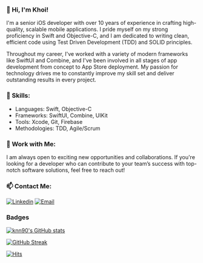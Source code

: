 ### 👋 Hi, I'm Khoi!

I'm a senior iOS developer with over 10 years of experience in crafting high-quality, scalable mobile applications. I pride myself on my strong proficiency in Swift and Objective-C, and I am dedicated to writing clean, efficient code using Test Driven Development (TDD) and SOLID principles.

Throughout my career, I've worked with a variety of modern frameworks like SwiftUI and Combine, and I've been involved in all stages of app development from concept to App Store deployment. My passion for technology drives me to constantly improve my skill set and deliver outstanding results in every project.

### 🌟 Skills:

- Languages: Swift, Objective-C
- Frameworks: SwiftUI, Combine, UIKit
- Tools: Xcode, Git, Firebase
- Methodologies: TDD, Agile/Scrum

### 💼 Work with Me:
I am always open to exciting new opportunities and collaborations. If you're looking for a developer who can contribute to your team’s success with top-notch software solutions, feel free to reach out!

### 📫 Contact Me:
[![Linkedin](https://img.shields.io/badge/linkedin-%230077B5.svg?&style=flat-square&logo=linkedin&logoColor=white)](https://www.linkedin.com/in/khoi-nguyen-ios)
[![Email](https://img.shields.io/badge/gmail-%23EA4335.svg?&style=flat-square&logo=gmail&logoColor=white)](mailto:nguyenkhoi2190@gmail.com)

### Badges

<a href="http://www.github.com/knn90"><img src="https://github-readme-stats.vercel.app/api?username=knn90&show_icons=true&hide=&count_private=true&title_color=0891b2&text_color=ffffff&icon_color=0891b2&bg_color=1c1917&hide_border=true&show_icons=true" alt="knn90's GitHub stats" /></a>

[![GitHub Streak](https://github-readme-streak-stats.herokuapp.com?user=knn90&theme=dark)](https://git.io/streak-stats)

[![Hits](https://hits.seeyoufarm.com/api/count/incr/badge.svg?url=https%3A%2F%2Fgithub.com%2Fknn90%2Fhit-counter&count_bg=%2379C83D&title_bg=%23555555&icon=&icon_color=%23E7E7E7&title=hits&edge_flat=true)](https://hits.seeyoufarm.com)
